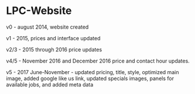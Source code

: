 # LPC-Website

v0 - august 2014, website created

v1 - 2015, prices and interface updated

v2/3 - 2015 through 2016 price updates

v4/5 - November 2016 and December 2016 price and contact hour updates.

v5 - 2017 June-November - updated pricing, title, style, optimized main image, added google like us link, updated specials images, panels for available jobs, and added meta data
